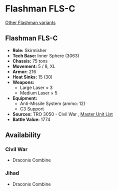 # Flashman FLS-C 

[Other Flashman variants](../flashman.md) 

## Flashman FLS-C 

- **Role:** Skirmisher 
- **Tech Base:** Inner Sphere (3063) 
- **Chassis:** 75 tons 
- **Movement:** 5 / 8, XL 
- **Armor:** 216 
- **Heat Sinks:** 15 (30) 
- **Weapons:** 
  - Large Laser × 3 
  - Medium Laser × 5 
- **Equipment:** 
  - Anti-Missile System (ammo: 12) 
  - C3 Support 
- **Sources:** TRO 3050 - Civil War , [Master Unit List](http://masterunitlist.info/Unit/Details/1128/flashman-fls-c) 
- **Battle Value:** 1774 

## Availability 

### Civil War 

- Draconis Combine 

### Jihad 

- Draconis Combine 

